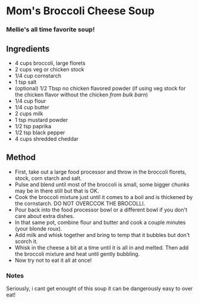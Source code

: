 # Mom's Broccoli Cheese Soup

### Mellie's all time favorite soup!

## Ingredients

- 4 cups broccoli, large florets
- 2 cups veg or chicken stock
- 1/4 cup cornstarch
- 1 tsp salt
- (optional) 1/2 Tbsp no chicken flavored powder (if using veg stock for the chicken flavor without the chicken *from bulk barn*)
- 1/4 cup flour
- 1/4 cup butter
- 2 cups milk
- 1 tsp mustard powder
- 1/2 tsp paprika
- 1/2 tsp black pepper
- 4 cups shredded cheddar

## Method

- First, take out a large food processor and throw in the broccoli florets, stock, corn starch and salt.
- Pulse and blend until most of the broccoli is small, some bigger chunks may be in there still but that is OK.
- Cook the broccoli mixture just until it comes to a boil and is thickened by the cornstarch. DO NOT OVERCCOK THE BROCOLLI. 
- Pour back into the food processor bowl or a different bowl if you don't care about extra dishes. 
- In that same pot, combine flour and butter and cook a couple minutes (your blonde roux).
- Add milk and whisk together and bring to temp that it bubbles but don't scorch it. 
- Whisk in the cheese a bit at a time until it is all in and melted. Then add the broccoli mixture and heat until gently bubbling. 
- Now try not to eat it all at once!

### Notes
Seriously, i cant get enought of this soup it can be dangerously easy to over eat!
